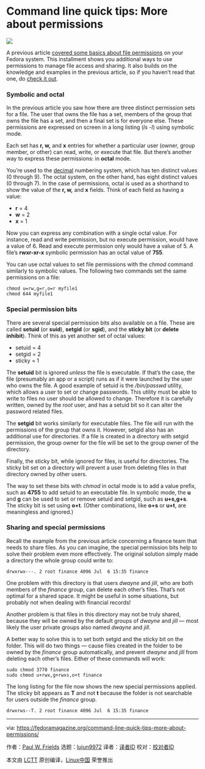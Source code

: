 [#]: collector: (lujun9972)
[#]: translator: (wxy)
[#]: reviewer: ( )
[#]: publisher: ( )
[#]: url: ( )
[#]: subject: (Command line quick tips: More about permissions)
[#]: via: (https://fedoramagazine.org/command-line-quick-tips-more-about-permissions/)
[#]: author: (Paul W. Frields https://fedoramagazine.org/author/pfrields/)

Command line quick tips: More about permissions
======

![][1]

A previous article [covered some basics about file permissions][2] on your Fedora system. This installment shows you additional ways to use permissions to manage file access and sharing. It also builds on the knowledge and examples in the previous article, so if you haven’t read that one, do [check it out][2].

### Symbolic and octal

In the previous article you saw how there are three distinct permission sets for a file. The user that owns the file has a set, members of the group that owns the file has a set, and then a final set is for everyone else. These permissions are expressed on screen in a long listing (_ls -l_) using symbolic mode.

Each set has **r, w,** and **x** entries for whether a particular user (owner, group member, or other) can read, write, or execute that file. But there’s another way to express these permissions: in **octal** mode.

You’re used to the [decimal][3] numbering system, which has ten distinct values (0 through 9). The octal system, on the other hand, has eight distinct values (0 through 7). In the case of permissions, octal is used as a shorthand to show the value of the **r, w,** and **x** fields. Think of each field as having a value:

  * **r** = 4
  * **w** = 2
  * **x** = 1



Now you can express any combination with a single octal value. For instance, read and write permission, but no execute permission, would have a value of 6. Read and execute permission only would have a value of 5. A file’s **rwxr-xr-x** symbolic permission has an octal value of **755**.

You can use octal values to set file permissions with the _chmod_ command similarly to symbolic values. The following two commands set the same permissions on a file:

```
chmod u=rw,g=r,o=r myfile1
chmod 644 myfile1
```

### Special permission bits

There are several special permission bits also available on a file. These are called **setuid** (or **suid**), **setgid** (or **sgid**), and the **sticky bit** (or **delete inhibit**). Think of this as yet another set of octal values:

  * setuid = 4
  * setgid = 2
  * sticky = 1



The **setuid** bit is ignored _unless_ the file is executable. If that’s the case, the file (presumably an app or a script) runs as if it were launched by the user who owns the file. A good example of setuid is the _/bin/passwd_ utility, which allows a user to set or change passwords. This utility must be able to write to files no user should be allowed to change. Therefore it is carefully written, owned by the _root_ user, and has a setuid bit so it can alter the password related files.

The **setgid** bit works similarly for executable files. The file will run with the permissions of the group that owns it. However, setgid also has an additional use for directories. If a file is created in a directory with setgid permission, the group owner for the file will be set to the group owner of the directory.

Finally, the sticky bit, while ignored for files, is useful for directories. The sticky bit set on a directory will prevent a user from deleting files in that directory owned by other users.

The way to set these bits with _chmod_ in octal mode is to add a value prefix, such as **4755** to add setuid to an executable file. In symbolic mode, the **u** and **g** can be used to set or remove setuid and setgid, such as **u+s,g+s**. The sticky bit is set using **o+t**. (Other combinations, like **o+s** or **u+t**, are meaningless and ignored.)

### Sharing and special permissions

Recall the example from the previous article concerning a finance team that needs to share files. As you can imagine, the special permission bits help to solve their problem even more effectively. The original solution simply made a directory the whole group could write to:

```
drwxrwx---. 2 root finance 4096 Jul  6 15:35 finance
```

One problem with this directory is that users _dwayne_ and _jill_, who are both members of the _finance_ group, can delete each other’s files. That’s not optimal for a shared space. It might be useful in some situations, but probably not when dealing with financial records!

Another problem is that files in this directory may not be truly shared, because they will be owned by the default groups of _dwayne_ and _jill_ — most likely the user private groups also named _dwayne_ and _jill_.

A better way to solve this is to set both setgid and the sticky bit on the folder. This will do two things — cause files created in the folder to be owned by the _finance_ group automatically, and prevent _dwayne_ and _jill_ from deleting each other’s files. Either of these commands will work:

```
sudo chmod 3770 finance
sudo chmod u+rwx,g+rwxs,o+t finance
```

The long listing for the file now shows the new special permissions applied. The sticky bit appears as **T** and not **t** because the folder is not searchable for users outside the _finance_ group.

```
drwxrws--T. 2 root finance 4096 Jul  6 15:35 finance
```

--------------------------------------------------------------------------------

via: https://fedoramagazine.org/command-line-quick-tips-more-about-permissions/

作者：[Paul W. Frields][a]
选题：[lujun9972][b]
译者：[译者ID](https://github.com/译者ID)
校对：[校对者ID](https://github.com/校对者ID)

本文由 [LCTT](https://github.com/LCTT/TranslateProject) 原创编译，[Linux中国](https://linux.cn/) 荣誉推出

[a]: https://fedoramagazine.org/author/pfrields/
[b]: https://github.com/lujun9972
[1]: https://fedoramagazine.org/wp-content/uploads/2018/10/commandlinequicktips-816x345.jpg
[2]: https://fedoramagazine.org/command-line-quick-tips-permissions/
[3]: https://en.wikipedia.org/wiki/Decimal
